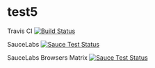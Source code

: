 # test5

Travis CI
[![Build Status](https://travis-ci.org/dikareva/test5.svg?branch=master)](https://travis-ci.org/dikareva/test5)

SauceLabs
[![Sauce Test Status](https://saucelabs.com/buildstatus/dikareva_github)](https://saucelabs.com/u/dikareva_github)

SauceLabs Browsers Matrix
[![Sauce Test Status](https://saucelabs.com/browser-matrix/dikareva_github.svg?auth=3487ea9989e4d1d21dd9cc784cf717cf)](https://saucelabs.com/u/dikareva_github)

